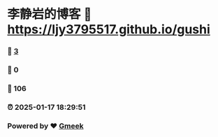 # 李静岩的博客 :link: https://ljy3795517.github.io/gushi 
### :page_facing_up: [3](https://ljy3795517.github.io/gushi/tag.html) 
### :speech_balloon: 0 
### :hibiscus: 106 
### :alarm_clock: 2025-01-17 18:29:51 
### Powered by :heart: [Gmeek](https://github.com/Meekdai/Gmeek)
